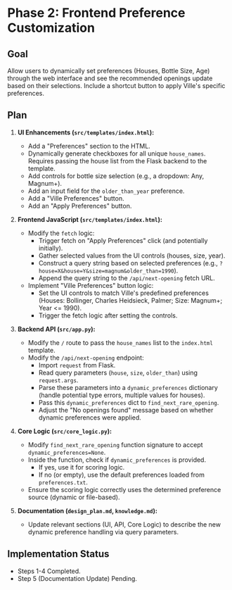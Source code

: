 # Phase 2: Frontend Preference Customization

## Goal

Allow users to dynamically set preferences (Houses, Bottle Size, Age) through the web interface and see the recommended openings update based on their selections. Include a shortcut button to apply Ville's specific preferences.

## Plan

1.  **UI Enhancements (`src/templates/index.html`):**
    *   Add a "Preferences" section to the HTML.
    *   Dynamically generate checkboxes for all unique `house_names`. Requires passing the house list from the Flask backend to the template.
    *   Add controls for bottle size selection (e.g., a dropdown: Any, Magnum+).
    *   Add an input field for the `older_than_year` preference.
    *   Add a "Ville Preferences" button.
    *   Add an "Apply Preferences" button.

2.  **Frontend JavaScript (`src/templates/index.html`):**
    *   Modify the `fetch` logic:
        *   Trigger fetch on "Apply Preferences" click (and potentially initially).
        *   Gather selected values from the UI controls (houses, size, year).
        *   Construct a query string based on selected preferences (e.g., `?house=X&house=Y&size=magnum&older_than=1990`).
        *   Append the query string to the `/api/next-opening` fetch URL.
    *   Implement "Ville Preferences" button logic:
        *   Set the UI controls to match Ville's predefined preferences (Houses: Bollinger, Charles Heidsieck, Palmer; Size: Magnum+; Year <= 1990).
        *   Trigger the fetch logic after setting the controls.

3.  **Backend API (`src/app.py`):**
    *   Modify the `/` route to pass the `house_names` list to the `index.html` template.
    *   Modify the `/api/next-opening` endpoint:
        *   Import `request` from Flask.
        *   Read query parameters (`house`, `size`, `older_than`) using `request.args`.
        *   Parse these parameters into a `dynamic_preferences` dictionary (handle potential type errors, multiple values for houses).
        *   Pass this `dynamic_preferences` dict to `find_next_rare_opening`.
        *   Adjust the "No openings found" message based on whether dynamic preferences were applied.

4.  **Core Logic (`src/core_logic.py`):**
    *   Modify `find_next_rare_opening` function signature to accept `dynamic_preferences=None`.
    *   Inside the function, check if `dynamic_preferences` is provided.
        *   If yes, use it for scoring logic.
        *   If no (or empty), use the default preferences loaded from `preferences.txt`.
    *   Ensure the scoring logic correctly uses the determined preference source (dynamic or file-based).

5.  **Documentation (`design_plan.md`, `knowledge.md`):**
    *   Update relevant sections (UI, API, Core Logic) to describe the new dynamic preference handling via query parameters.

## Implementation Status

*   Steps 1-4 Completed.
*   Step 5 (Documentation Update) Pending. 